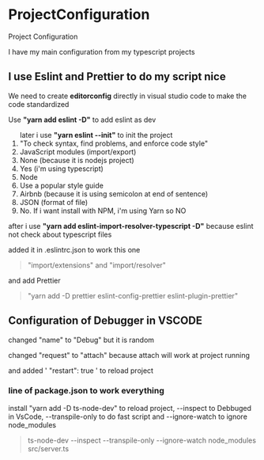 # ProjectConfiguration
Project Configuration

I have my main configuration from my typescript projects

## I use Eslint and Prettier to do my script nice
 
 We need to create <b>editorconfig</b> directly in visual studio code to make the code standardized
 
 Use <b>"yarn add eslint -D"</b> to add eslint as dev
<ol> 
  later i use <b>"yarn eslint --init"</b> to init the project
  <li>"To check syntax, find problems, and enforce code style"</li>
  <li>JavaScript modules (import/export)</li>
  <li>None (because it is nodejs project)</li>
  <li>Yes (i'm using typescript)</li>
  <li>Node</li>
  <li>Use a popular style guide</li>
  <li>Airbnb (because it is using semicolon at end of sentence)</li>
  <li>JSON (format of file)</li>
  <li>No. If i want install with NPM, i'm using Yarn so NO</li>
</ol>

after i use <b>"yarn add eslint-import-resolver-typescript -D"</b> because eslint not check about typescript files

added it in .eslintrc.json to work this one

> "import/extensions" and "import/resolver" 

and add Prettier

> "yarn add -D prettier eslint-config-prettier eslint-plugin-prettier"

## Configuration of Debugger in VSCODE

changed "name" to "Debug" but it is random

changed "request" to "attach" because attach will work at project running

and added ' "restart": true ' to reload project

### line of package.json to work everything

install "yarn add -D ts-node-dev" to reload project, --inspect to Debbuged in VsCode, --transpile-only to do fast script and --ignore-watch to ignore node_modules 

> ts-node-dev --inspect --transpile-only --ignore-watch node_modules src/server.ts
